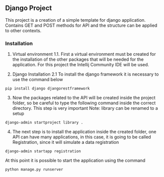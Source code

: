 ## Django Project 

This project is a creation of a simple template for django application. Contains GET and POST methods for API and the structure can be applied to other contexts.

### Installation

1. Virtual environment
1.1. First a virtual environment must be created for the installation of the other packages that will be needed for the application. For this project the Intellij Community IDE will be used. 

2. Django Installation
2.1 To install the django framework it is necessary to use the command below
```
pip install django djangorestframework
```

3. Now the packages related to the API will be created inside the project folder, so be careful to type the following command inside the correct directory. This step is very important
Note: library can be renamed to a setup
```
django-admin startproject library .
```

4. The next step is to install the application inside the created folder, one API can have many applications, in this case, it is going to be called Registration, since it will simulate a data registration 
```
django-admin startapp registration
```

At this point it is possible to start the application using the command
```
python manage.py runserver
```


